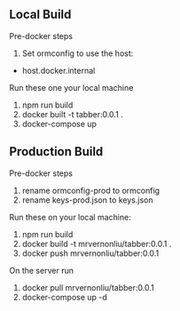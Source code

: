 
## Local Build
Pre-docker steps
1. Set ormconfig to use the host:
- host.docker.internal

Run these one your local machine
1. npm run build
2. docker built -t tabber:0.0.1 .
3. docker-compose up


## Production Build
Pre-docker steps
1. rename ormconfig-prod to ormconfig
2. rename keys-prod.json to keys.json

Run these on your local machine:
1. npm run build
2. docker build -t mrvernonliu/tabber:0.0.1 .
3. docker push mrvernonliu/tabber:0.0.1

On the server run
1. docker pull mrvernonliu/tabber:0.0.1
2. docker-compose up -d 



